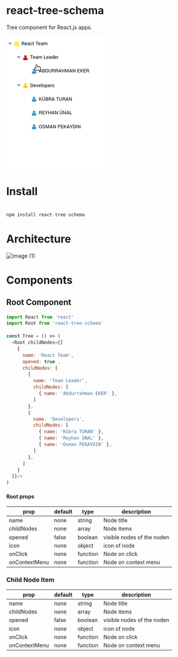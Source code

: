 # react-tree-schema
Tree component for React.js apps.

![image (1)](demo.gif)
# Install

```javascript

npm install react-tree-schema

```
# Architecture
![image (1)](https://user-images.githubusercontent.com/30048977/56694176-cd0de400-66ee-11e9-9984-6ef9846e7090.png)

# Components

## Root Component

```javascript
import React from 'react'
import Root from 'react-tree-schema'

const Tree = () => (
  <Root childNodes={[
    { 
      name: 'React Team',
      opened: true ,
      childNodes: [
        { 
          name: 'Team Leader', 
          childNodes: [
            { name: 'Abdurrahman EKER' },
          ]
        },
        {
          name: 'Developers', 
          childNodes: [
            { name: 'Kübra TURAN' },
            { name: 'Reyhan ÜNAL' },
            { name: 'Osman PEKAYDIN' },
          ]
        },
      ]
    }
  ]}/>
)
```
#### Root props
| prop | default | type | description |
| ---- | ---- | ---- | ---- |
| name | none | string | Node title |
| childNodes | none | array | Node items |
| opened | false | boolean | visible nodes of the noden  |
| icon | none | object | icon of node |
| onClick | none | function | Node on click |
| onContextMenu | none | function | Node on context menu |


### Child Node Item
| prop | default | type | description |
| ---- | ---- | ---- | ---- |
| name | none | string | Node title |
| childNodes | none | array | Node items |
| opened | false | boolean | visible nodes of the noden  |
| icon | none | object | icon of node |
| onClick | none | function | Node on click |
| onContextMenu | none | function | Node on context menu |
